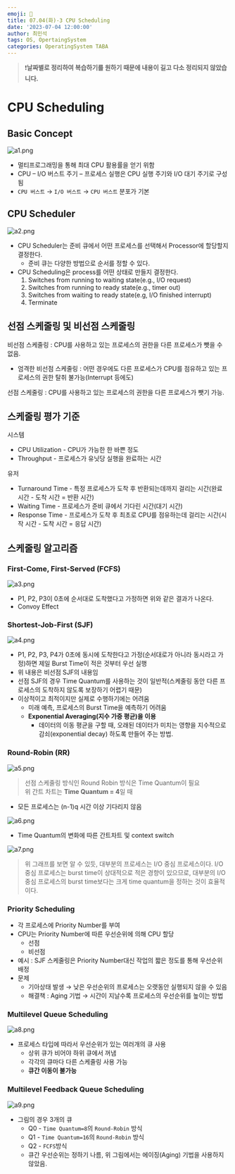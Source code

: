 ```yaml
---
emoji: 🚀
title: 07.04(화)-3 CPU Scheduling
date: '2023-07-04 12:00:00'
author: 최민석
tags: OS, OpertaingSystem
categories: OperatingSystem TABA
---
```

> ❗️**날짜별로 정리하여 복습하기를 원하기 때문에 내용이 길고 다소 정리되지 않았습니다.**
# CPU Scheduling

## Basic Concept

![a1.png](a1.png)

- 멀티프로그래밍을 통해 최대 CPU 활용률을 얻기 위함
- CPU – I/O 버스트 주기 – 프로세스 실행은 CPU 실행 주기와 I/O 대기 주기로 구성됨
- `CPU 버스트` → `I/O 버스트` → `CPU 버스트` 분포가 기본

## CPU Scheduler

![a2.png](a2.png)

- CPU Scheduler는 준비 큐에서 어떤 프로세스를 선택해서 Processor에 할당할지 결정한다.
    - 준비 큐는 다양한 방법으로 순서를 정할 수 있다.
- CPU Scheduling은 process를 어떤 상태로 만들지 결정한다.
    1. Switches from running to waiting state(e.g., I/O request)
    2. Switches from running to ready state(e.g., timer out)
    3. Switches from waiting to ready state(e.g, I/O finished interrupt)
    4. Terminate

## 선점 스케줄링 및 비선점 스케줄링

비선점 스케줄링 : CPU를 사용하고 있는 프로세스의 권한을 다른 프로세스가 뺏을 수 없음.

- 엄격한 비선점 스케줄링 : 어떤 경우에도 다른 프로세스가 CPU를 점유하고 있는 프로세스의 권한 탈취 불가능(Interrupt 등에도)

선점 스케줄링 : CPU를 사용하고 있는 프로세스의 권한을 다른 프로세스가 뺏기 가능.

## 스케줄링 평가 기준

시스템

- CPU Utilization - CPU가 가능한 한 바쁜 정도
- Throughput - 프로세스가 유닛당 실행을 완료하는 시간

유저

- Turnaround Time - 특정 프로세스가 도착 후 반환되는데까지 걸리는 시간(완료 시간 - 도착 시간 = 반환 시간)
- Waiting Time - 프로세스가 준비 큐에서 기다린 시간(대기 시간)
- Response Time - 프로세스가 도착 후 최초로 CPU를 점유하는데 걸리는 시간(시작 시간 - 도착 시간 = 응답 시간)

## 스케줄링 알고리즘

### First-Come, First-Served (FCFS)

![a3.png](a3.png)

- P1, P2, P3이 0초에 순서대로 도착했다고 가정하면 위와 같은 결과가 나온다.
- Convoy Effect

### Shortest-Job-First (SJF)

![a4.png](a4.png)

- P1, P2, P3, P4가 0초에 동시에 도착한다고 가정(순서대로가 아니라 동시라고 가정)하면 제일 Burst Time이 적은 것부터 우선 실행
- 위 내용은 비선점 SJF의 내용임
- 선점 SJF의 경우 Time Quantum를 사용하는 것이 일반적(스케줄링 동안 다른 프로세스의 도착하지 않도록 보장하기 어렵기 때문)
- 이상적이고 최적이지만 실제로 수행하기에는 어려움
    - 미래 예측, 프로세스의 Burst Time을 예측하기 어려움
    - **Exponential Averaging(지수 가중 평균)을 이용**
        - 데이터의 이동 평균을 구할 때, 오래된 데이터가 미치는 영향을 지수적으로 감쇠(exponential decay) 하도록 만들어 주는 방법.

### Round-Robin (RR)

![a5.png](a5.png)

> 선점 스케줄링 방식인 Round Robin 방식은 Time Quantum이 필요  
> 위 간트 차트는 **Time Quantum = 4**일 때

- 모든 프로세스는 (n-1)q 시간 이상 기다리지 않음

![a6.png](a6.png)

- Time Quantum의 변화에 따른 간트차트 및 context switch

![a7.png](a7.png)

> 위 그래프를 보면 알 수 있듯, 대부분의 프로세스는 I/O 중심 프로세스이다. I/O 중심 프로세스는 burst time이 상대적으로 적은 경향이 있으므로, 대부분의 I/O 중심 프로세스의 burst time보다는 크게 time quantum을 정하는 것이 효율적이다.


### Priority Scheduling

- 각 프로세스에 Priority Number를 부여
- CPU는 Priority Number에 따른 우선순위에 의해 CPU 할당
    - 선점
    - 비선점
- 예시 : SJF 스케줄링은 Priority Number대신 작업의 짧은 정도를 통해 우선순위 배정
- 문제
    - 기아상태 발생 → 낮은 우선순위의 프로세스는 오랫동안 실행되지 않을 수 있음
    - 해결책 : Aging 기법 → 시간이 지날수록 프로세스의 우선순위를 높이는 방법

### Multilevel Queue Scheduling

![a8.png](a8.png)

- 프로세스 타입에 따라서 우선순위가 있는 여러개의 큐 사용
    - 상위 큐가 비어야 하위 큐에서 꺼냄
    - 각각의 큐마다 다른 스케줄링 사용 가능
    - **큐간 이동이 불가능**

### Multilevel Feedback Queue Scheduling

![a9.png](a9.png)

- 그림의 경우 3개의 큐
    - Q0 - `Time Quantum=8`의 `Round-Robin` 방식
    - Q1 - `Time Quantum=16`의 `Round-Robin` 방식
    - Q2 - `FCFS`방식
    - 큐간 우선순위는 정하기 나름, 위 그림에서는 에이징(Aging) 기법을 사용하지 않았음.

```toc
```
